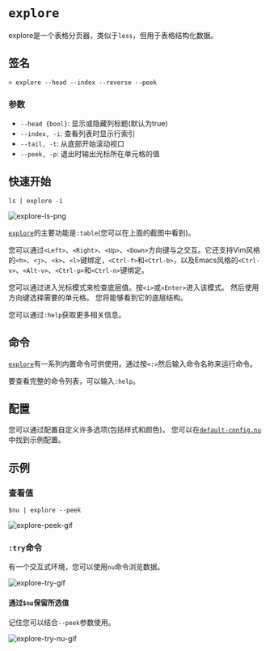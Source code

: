 # `explore`

explore是一个表格分页器，类似于`less`，但用于表格结构化数据。

## 签名

`> explore --head --index --reverse --peek`

### 参数

- `--head {bool}`: 显示或隐藏列标题(默认为true)
- `--index, -i`: 查看列表时显示行索引
- `--tail, -t`: 从底部开始滚动视口
- `--peek, -p`: 退出时输出光标所在单元格的值

## 快速开始

```nu
ls | explore -i
```

![explore-ls-png](https://user-images.githubusercontent.com/20165848/207849604-421312e3-537f-4b2e-b83e-f1f83f2a79d5.png)

[`explore`](/zh-CN/commands/docs/explore.md)的主要功能是`:table`(您可以在上面的截图中看到)。

您可以通过`<Left>`、`<Right>`、`<Up>`、`<Down>`方向键与之交互。它还支持Vim风格的`<h>`、`<j>`、`<k>`、`<l>`键绑定，`<Ctrl-f>`和`<Ctrl-b>`，以及Emacs风格的`<Ctrl-v>`、`<Alt-v>`、`<Ctrl-p>`和`<Ctrl-n>`键绑定。

您可以通过进入光标模式来检查底层值。按`<i>`或`<Enter>`进入该模式。
然后使用方向键选择需要的单元格。
您将能够看到它的底层结构。

您可以通过`:help`获取更多相关信息。

## 命令

[`explore`](/zh-CN/commands/docs/explore.md)有一系列内置命令可供使用。通过按`<:>`然后输入命令名称来运行命令。

要查看完整的命令列表，可以输入`:help`。

## 配置

您可以通过配置自定义许多选项(包括样式和颜色)。
您可以在[`default-config.nu`](https://github.com/nushell/nushell/blob/main/crates/nu-utils/src/default_files/default_config.nu)中找到示例配置。

## 示例

### 查看值

```nu
$nu | explore --peek
```

![explore-peek-gif](https://user-images.githubusercontent.com/20165848/207854897-35cb7b1d-7f7d-4ae2-9ec8-df19ac04ac99.gif)

### `:try`命令

有一个交互式环境，您可以使用`nu`命令浏览数据。

![explore-try-gif](https://user-images.githubusercontent.com/20165848/208159049-0954c327-9cdf-4cb3-a6e9-e3ba86fde55c.gif)

#### 通过`$nu`保留所选值

记住您可以结合`--peek`参数使用。

![explore-try-nu-gif](https://user-images.githubusercontent.com/20165848/208161203-96b51209-726d-449a-959a-48b205c6f55a.gif)
